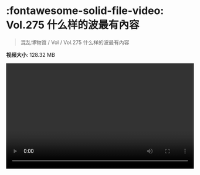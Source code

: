 # :fontawesome-solid-file-video: Vol.275 什么样的波最有內容

> 混乱博物馆 / Vol / Vol.275 什么样的波最有內容

**视频大小**: 128.32 MB

<video id="V-4a086e5d6c4dbc02565913a3c7299ca4" width="512" height="288" preload="none" playsinline webkit-playsinline></video>